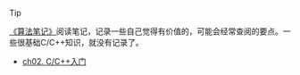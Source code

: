> [!TIP]
> [《算法笔记》](https://book.douban.com/subject/26827295/)阅读笔记，记录一些自己觉得有价值的，可能会经常查阅的要点。一些很基础C/C++知识，就没有记录了。

- [ch02. C/C++入门](Algorithm-Notes/ch02.md)